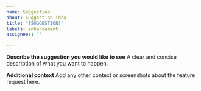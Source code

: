 ```yaml
---
name: Suggestion
about: Suggest an idea
title: "[SUGGESTION]"
labels: enhancement
assignees: ''

---
```



**Describe the suggestion you would like to see**
A clear and concise description of what you want to happen.


**Additional context**
Add any other context or screenshots about the feature request here.
